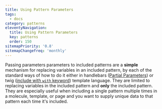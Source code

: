 ```yaml
---
title: Using Pattern Parameters
tags:
  - docs
category: patterns
eleventyNavigation:
  title: Using Pattern Parameters
  key: patterns
  order: 150
sitemapPriority: '0.8'
sitemapChangefreq: 'monthly'
---
```


Passing parameters parameters to included patterns are a **simple** mechanism for replacing variables in an included pattern, by each of the standard ways of how to do it either in handlebars ([Partial Parameters](https://handlebarsjs.com/guide/partials.html#partial-parameters)) or twig ([include with `with` keyword](https://twig.symfony.com/doc/3.x/tags/include.html#:~:text=You%20can%20add%20additional%20variables%20by%20passing%20them%20after%20the%20with%20keyword%3A)) template language. They are limited to replacing variables in the included pattern and **only** the included pattern. They are especially useful when including a single pattern multiple times in a molecule, template, or page and you want to supply unique data to that pattern each time it's included.
